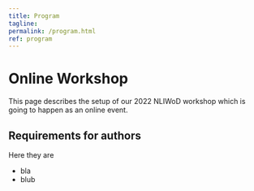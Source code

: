 ```yaml
---
title: Program
tagline: 
permalink: /program.html
ref: program
---
```


# Online Workshop

This page describes the setup of our 2022 NLIWoD workshop which is going to happen as an online event. 

## Requirements for authors

Here they are

* bla
* blub
